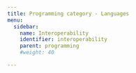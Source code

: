 ```yaml
---
title: Programming category - Languages
menu:
  sidebar:
    name: Interoperability
    identifier: interoperability
    parent: programming
    #weight: 40

---
```

